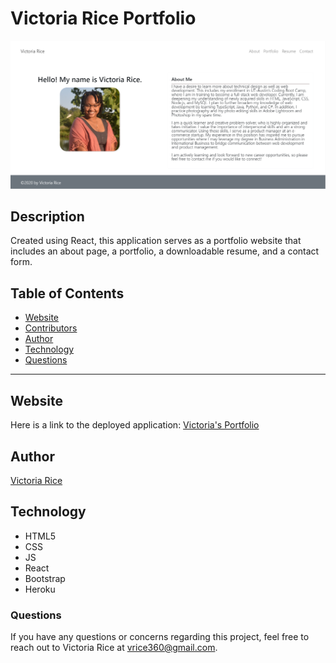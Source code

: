 # Victoria Rice Portfolio

![alt text](./victoria_portfolio/src/pictures/PortfolioHome.png)

## Description
Created using React, this application serves as a portfolio website that includes an about page, a portfolio, a downloadable resume, and a contact form. 

## Table of Contents 
* [Website](#website)
* [Contributors](#contributors)
* [Author](#author)
* [Technology](#technology)
* [Questions](#Questions)

***

## Website
Here is a link to the deployed application:
[Victoria's Portfolio](https://victoria-port.herokuapp.com/About)

## Author
[Victoria Rice](https://github.com/vtori37)

## Technology
* HTML5
* CSS 
* JS
* React
* Bootstrap
* Heroku


### Questions
If you have any questions or concerns regarding this project, feel free to reach out to Victoria Rice at vrice360@gmail.com.
